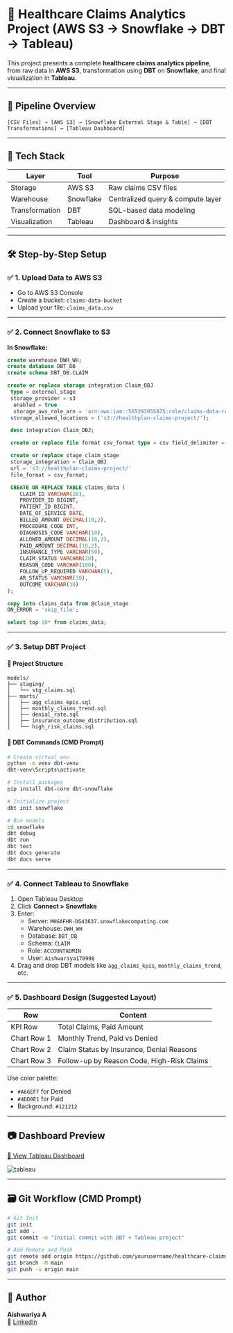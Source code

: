 
# 🏥 Healthcare Claims Analytics Project (AWS S3 → Snowflake → DBT → Tableau)

This project presents a complete **healthcare claims analytics pipeline**, from raw data in **AWS S3**, transformation using **DBT** on **Snowflake**, and final visualization in **Tableau**.

---

## 📌 Pipeline Overview

```
[CSV Files] → [AWS S3] → [Snowflake External Stage & Table] → [DBT Transformations] → [Tableau Dashboard]
```

---

## 🧱 Tech Stack

| Layer         | Tool         | Purpose                           |
|---------------|--------------|-----------------------------------|
| Storage       | AWS S3       | Raw claims CSV files              |
| Warehouse     | Snowflake    | Centralized query & compute layer |
| Transformation| DBT          | SQL-based data modeling           |
| Visualization | Tableau      | Dashboard & insights              |

---

## 🛠️ Step-by-Step Setup

### ✅ 1. Upload Data to AWS S3

- Go to AWS S3 Console
- Create a bucket: `claims-data-bucket`
- Upload your file: `claims_data.csv`

---

### ✅ 2. Connect Snowflake to S3

**In Snowflake:**

```sql
create warehouse DWH_WH;
create database DBT_DB
create schema DBT_DB.CLAIM

create or replace storage integration Claim_OBJ
 type = external_stage
 storage_provider = s3
  enabled = true
  storage_aws_role_arn = 'arn:aws:iam::565393055875:role/claims-data-role'
 storage_allowed_locations = ('s3://healthplan-claims-project/');

 desc integration Claim_OBJ;

 create or replace file format csv_format type = csv field_delimiter = ',' skip_header = 1 null_if = ('NULL', 'null') empty_field_as_null = true;

 create or replace stage claim_stage
 storage_integration = Claim_OBJ
 url = 's3://healthplan-claims-project/'
 file_format = csv_format;

 CREATE OR REPLACE TABLE claims_data (
    CLAIM_ID VARCHAR(20),
    PROVIDER_ID BIGINT,
    PATIENT_ID BIGINT,
    DATE_OF_SERVICE DATE,
    BILLED_AMOUNT DECIMAL(10,2),
    PROCEDURE_CODE INT,
    DIAGNOSIS_CODE VARCHAR(10),
    ALLOWED_AMOUNT DECIMAL(10,2),
    PAID_AMOUNT DECIMAL(10,2),
    INSURANCE_TYPE VARCHAR(50),
    CLAIM_STATUS VARCHAR(20),
    REASON_CODE VARCHAR(100),
    FOLLOW_UP_REQUIRED VARCHAR(5),
    AR_STATUS VARCHAR(30),
    OUTCOME VARCHAR(30)
);

copy into claims_data from @claim_stage
ON_ERROR = 'skip_file';

select top 10* from claims_data;
```

---

### ✅ 3. Setup DBT Project

#### 🧩 Project Structure

```
models/
├── staging/
│   └── stg_claims.sql
├── marts/
│   ├── agg_claims_kpis.sql
│   ├── monthly_claims_trend.sql
│   ├── denial_rate.sql
│   ├── insurance_outcome_distribution.sql
│   └── high_risk_claims.sql
```

#### 🧬 DBT Commands (CMD Prompt)
```bash
# Create virtual env
python -m venv dbt-venv
dbt-venv\Scripts\activate

# Install packages
pip install dbt-core dbt-snowflake

# Initialize project
dbt init snowflake

# Run models
cd snowflake
dbt debug
dbt run
dbt test
dbt docs generate
dbt docs serve
```

---

### ✅ 4. Connect Tableau to Snowflake

1. Open Tableau Desktop
2. Click **Connect > Snowflake**
3. Enter:
   - Server: `MHGAFHR-DG43637.snowflakecomputing.com`
   - Warehouse: `DWH_WH`
   - Database: `DBT_DB`
   - Schema: `CLAIM`
   - Role: `ACCOUNTADMIN`
   - User: `Aishwariya170998`
4. Drag and drop DBT models like `agg_claims_kpis`, `monthly_claims_trend`, etc.

---

### ✅ 5. Dashboard Design (Suggested Layout)

| Row            | Content                            |
|----------------|-------------------------------------|
| KPI Row        | Total Claims, Paid Amount           |
| Chart Row 1    | Monthly Trend, Paid vs Denied       |
| Chart Row 2    | Claim Status by Insurance, Denial Reasons |
| Chart Row 3    | Follow-up by Reason Code, High-Risk Claims |

Use color palette:
- `#A66EFF` for Denied
- `#4DD0E1` for Paid
- Background: `#121212`

---

## 📷 Dashboard Preview

[🔗 View Tableau Dashboard](https://public.tableau.com/app/profile/aishwariya.alagesan/viz/ClaimsAnalytics_17497746800490/HealthcareClaimsAnalyticsDashboard)

![tableau](https://github.com/user-attachments/assets/912c9b13-6e98-4420-bba1-d2c05822a06d)

---

## 🗃️ Git Workflow (CMD Prompt)

```bash
# Git Init
git init
git add .
git commit -m "Initial commit with DBT + Tableau project"

# Add Remote and Push
git remote add origin https://github.com/yourusername/healthcare-claims-dashboard.git
git branch -M main
git push -u origin main
```

---

## 👤 Author

**Aishwariya A**  
🔗 [LinkedIn](https://www.linkedin.com/in/aishwariya-alagesan)




